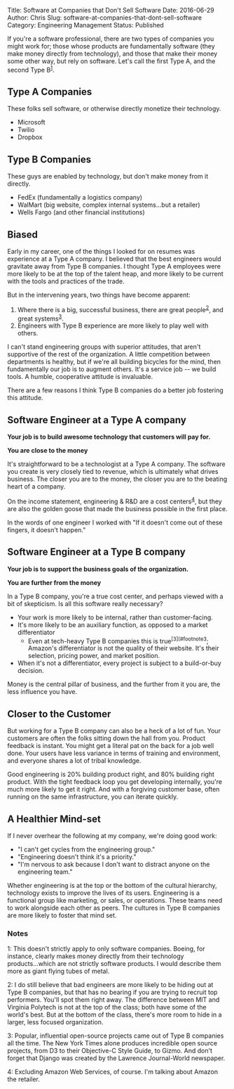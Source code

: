 Title: Software at Companies that Don't Sell Software
Date: 2016-06-29
Author: Chris
Slug: software-at-companies-that-dont-sell-software
Category: Engineering Management
Status: Published

If you're a software professional, there are two types of
companies you might work for; those whose products are fundamentally
software (they make money directly from technology), and those that
make their money some other way, but rely on software. Let's call the
first Type A, and the second Type B<sup>[1](#footnote1)</sup>.

## Type A Companies

These folks sell software, or otherwise directly monetize their
technology.

- Microsoft
- Twilio
- Dropbox

## Type B Companies

These guys are enabled by technology, but don't make money from it
directly.

- FedEx (fundamentally a logistics company)
- WalMart (big website, complex internal systems...but a retailer)
- Wells Fargo (and other financial institutions)

## Biased

Early in my career, one of the things I looked for on resumes was
experience at a Type A company. I believed that the best engineers
would gravitate away from Type B companies. I thought Type A employees
were more likely to be at the top of the talent heap, and more likely
to be current with the tools and practices of the trade.

But in the intervening years, two things have become apparent:

1. Where there is a big, successful business, there are great
   people<sup>[2](#footnote2)</sup>, and great systems<sup>[3](#footnote3)</sup>.
2. Engineers with Type B experience are more likely to play well with
   others.

I can't stand engineering groups with superior attitudes, that aren't
supportive of the rest of the organization. A little competition
between departments is healthy, but if we're all building bicycles for
the mind, then fundamentally our job is to augment others. It's a
service job -- we build tools. A humble, cooperative attitude is
invaluable.

There are a few reasons I think Type B companies do a better job
fostering this attitude.

## Software Engineer at a Type A company

**Your job is to build awesome technology that customers will pay for.**

**You are close to the money**

It's straightforward to be a technologist at a Type A company. The
software you create is very closely tied to revenue, which is
ultimately what drives business. The closer you are to the money, the
closer you are to the beating heart of a company.

On the income statement, engineering & R&D are a cost
centers<sup>[4](#footnote4)</sup>, but they are also the golden
goose that made the business possible in the first place.

In the words of one engineer I worked with "If it doesn't come out of
these fingers, it doesn't happen."

## Software Engineer at a Type B company

**Your job is to support the business goals of the organization.**

**You are further from the money**

In a Type B company, you're a true cost center, and perhaps viewed
with a bit of skepticism. Is all this software really necessary?

- Your work is more likely to be internal, rather than
customer-facing.
- It's more likely to be an auxiliary function, as
opposed to a market differentiator
    - Even at tech-heavy Type B companies this is
      true<sup>[3](#footnote3</sup>; Amazon's differentiator is not
      the quality of their website. It's their selection, pricing
      power, and market position.
- When it's not a differentiator, every project is subject to a
  build-or-buy decision.

Money is the central pillar of business, and the further from it you
are, the less influence you have.

## Closer to the Customer

But working for a Type B company can also be a heck of a lot of
fun. Your customers are often the folks sitting down the hall from
you. Product feedback is instant. You might get a literal pat on the
back for a job well done. Your users have less variance in terms of
training and environment, and everyone shares a lot of tribal
knowledge.

Good engineering is 20% building product right, and 80% building right
product. With the tight feedback loop you get developing internally,
you're much more likely to get it right. And with a forgiving customer
base, often running on the same infrastructure, you can iterate
quickly.

## A Healthier Mind-set

If I never overhear the following at my company, we're doing good
work:

- "I can't get cycles from the engineering group."
- "Engineering doesn't think it's a priority."
- "I'm nervous to ask because I don't want to distract anyone on the
  engineering team."

Whether engineering is at the top or the bottom of the cultural
hierarchy, technology exists to improve the lives of its
users. Engineering is a functional group like marketing, or sales, or
operations. These teams need to work alongside each other as
peers. The cultures in Type B companies are more likely to foster that
mind set.

### Notes

<a name="footnote1">1</a>: This doesn't strictly apply to only
software companies. Boeing, for instance, clearly makes money directly
from their technology products...which are not strictly software
products. I would describe them more as giant flying tubes of metal.

<a name="footnote2">2</a>: I do still believe that bad engineers are
more likely to be hiding out at Type B companies, but that has no
bearing if you are trying to recruit top performers. You'll spot them
right away. The difference between MIT and Virginia Polytech is not at the
top of the class; both have some of the world's best. But at the
bottom of the class, there's more room to hide in a larger, less
focused organization.

<a name="footnote3">3</a>: Popular, influential open-source projects
came out of Type B companies all the time. The New York Times alone
produces incredible open source projects, from D3 to their Objective-C
Style Guide, to Gizmo. And don't forget that Django was created by the
Lawrence Journal-World newspaper.

<a name="footnote4">4</a>: Excluding Amazon Web Services, of
course. I'm talking about Amazon the retailer.
